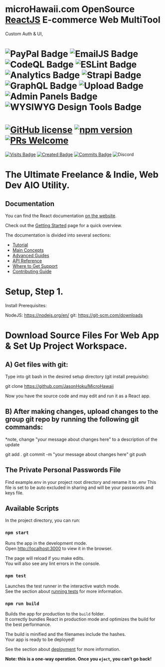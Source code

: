 # microHawaii.com OpenSource [ReactJS](https://reactjs.org/) E-commerce Web MultiTool

Custom Auth & UI,

![PayPal Badge](https://img.shields.io/badge/PayPal-Integrated-brightgreen)
![EmailJS Badge](https://img.shields.io/badge/EmailJS-Integrated-brightgreen)
![CodeQL Badge](https://img.shields.io/badge/CodeQL-Integrated-brightgreen)
![ESLint Badge](https://img.shields.io/badge/ESLint-Integrated-brightgreen)
![Analytics Badge](https://img.shields.io/badge/Analytics-Integrated-brightgreen)
![Strapi Badge](https://img.shields.io/badge/Strapi-Integrated-brightgreen)
![GraphQL Badge](https://img.shields.io/badge/GraphQL-Integrated-brightgreen)
![Upload Badge](https://img.shields.io/badge/GraphQL-Integrated-brightgreen)
![Admin Panels Badge](https://img.shields.io/badge/GraphQL-Integrated-brightgreen)
![ WYSIWYG Design Tools Badge](https://img.shields.io/badge/WYSIWYG-Integrated-brightgreen)
====

# [![GitHub license](https://img.shields.io/badge/license-MIT-blue.svg)](https://github.com/facebook/react/blob/master/LICENSE) [![npm version](https://img.shields.io/npm/v/react.svg?style=flat)](https://www.npmjs.com/package/react) [![PRs Welcome](https://img.shields.io/badge/PRs-welcome-brightgreen.svg)](https://reactjs.org/docs/how-to-contribute.html#your-first-pull-request)

[![Visits Badge](https://badges.pufler.dev/visits/JasonHoku/MicroHawaii)](https://badges.pufler.dev)
[![Created Badge](https://badges.pufler.dev/created/JasonHoku/MicroHawaii)](https://badges.pufler.dev)
[![Commits Badge](https://badges.pufler.dev/commits/monthly/JasonHoku)](https://badges.pufler.dev)
![Discord](https://img.shields.io/discord/364993358789345283?style=for-the-badge)

# The Ultimate Freelance & Indie, Web Dev AIO Utility.

## Documentation

You can find the React documentation [on the website](https://reactjs.org/docs).

Check out the [Getting Started](https://reactjs.org/docs/getting-started.html) page for a quick overview.

The documentation is divided into several sections:

- [Tutorial](https://reactjs.org/tutorial/tutorial.html)
- [Main Concepts](https://reactjs.org/docs/hello-world.html)
- [Advanced Guides](https://reactjs.org/docs/jsx-in-depth.html)
- [API Reference](https://reactjs.org/docs/react-api.html)
- [Where to Get Support](https://reactjs.org/community/support.html)
- [Contributing Guide](https://reactjs.org/docs/how-to-contribute.html)

# Setup, Step 1.

Install Prerequisites:

NodeJS: https://nodejs.org/en/
git: https://git-scm.com/downloads

# Download Source Files For Web App & Set Up Project Workspace.

## A) Get files with git:

Type into git bash in the desired setup directory (git install prequisite):

git clone https://github.com/JasonHoku/MicroHawaii

Now you have the source code and may edit and run it as a React app.

## B) After making changes, upload changes to the group git repo by running the following git commands:

\*note, change "your message about changes here" to a description of the update

git add .
git commit -m "your message about changes here"
git push

## The Private Personal Passwords File

Find example.env in your project root directory and rename it to .env
This file is set to be auto excluded in sharing and will be your passwords and keys file.

## Available Scripts

In the project directory, you can run:

### `npm start`

Runs the app in the development mode.<br>
Open [http://localhost:3000](http://localhost:3000) to view it in the browser.

The page will reload if you make edits.<br>
You will also see any lint errors in the console.

### `npm test`

Launches the test runner in the interactive watch mode.<br>
See the section about [running tests](https://facebook.github.io/create-react-app/docs/running-tests) for more information.

### `npm run build`

Builds the app for production to the `build` folder.<br>
It correctly bundles React in production mode and optimizes the build for the best performance.

The build is minified and the filenames include the hashes.<br>
Your app is ready to be deployed!

See the section about [deployment](https://facebook.github.io/create-react-app/docs/deployment) for more information.

**Note: this is a one-way operation. Once you `eject`, you can’t go back!**
